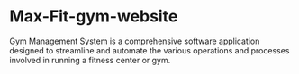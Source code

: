 # Max-Fit-gym-website
Gym Management System is a comprehensive software application designed to streamline and automate the various operations and processes involved in running a fitness center or gym.
